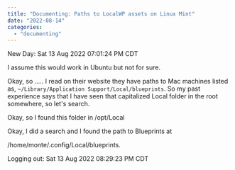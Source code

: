 ```yaml
---
title: "Documenting: Paths to LocalWP assets on Linux Mint"
date: "2022-08-14"
categories: 
  - "documenting"
---
```


New Day: Sat 13 Aug 2022 07:01:24 PM CDT

I assume this would work in Ubuntu but not for sure.

Okay, so ..... I read on their website they have paths to Mac machines listed as, `~/Library/Application Support/Local/blueprints`. So my past experience says that I have seen that capitalized Local folder in the root somewhere, so let's search.  

Okay, so I found this folder in /opt/Local

Okay, I did a search and I found the path to Blueprints at

/home/monte/.config/Local/blueprints.

Logging out: Sat 13 Aug 2022 08:29:23 PM CDT
